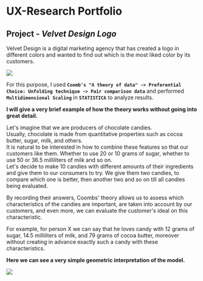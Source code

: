 # UX-Research Portfolio

## Project - *Velvet Design Logo*

Velvet Design is a digital marketing agency that has created a logo in different colors and wanted to find out which is the most liked color by its customers.

<img src="https://i.ibb.co/nzHZFyY/velvet.jpg" />

For this purpose, I used **`Coomb's "A theory of data" -> Preferential Choice: Unfolding technique -> Pair comparison data`** and performed **`Multidimensional Scaling`** in **`STATISTICA`** to analyze results.

**I will give a very brief example of how the theory works without going into great detail.**  
  

Let's imagine that we are producers of chocolate candies.   
Usually, chocolate is made from quantitative properties such as cocoa butter, sugar, milk, and others.  
It is natural to be interested in how to combine these features so that our customers like them. Whether to use 20 or 10 grams of sugar, whether to use 50 or 36.5 milliliters of milk and so on.  
Let's decide to make 10 candies with different amounts of their ingredients and give them to our consumers to try. We give them two candies, to compare which one is better, then another two and so on till all candies being evaluated. 

By recording their answers, Coombs' theory allows us to assess which characteristics of the candies are important, are taken into account by our customers, and even more, we can evaluate the customer's ideal on this characteristic.  

For example, for person X we can say that he loves candy with 12 grams of sugar, 14.5 milliliters of milk, and 79 grams of cocoa butter, moreover without creating in advance exactly such a candy with these characteristics. 


**Here we can see a very simple geometric interpretation of the model.**

<img src="https://i.ibb.co/5nt2ZZW/candies.png" />